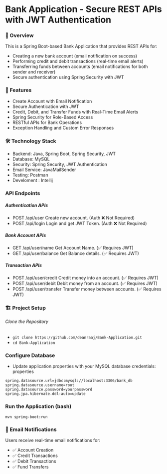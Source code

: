 # Bank Application - Secure REST APIs with JWT Authentication

### 🚀 Overview
This is a Spring Boot-based Bank Application that provides REST APIs for:
* Creating a new bank account (email notification on success)
* Performing credit and debit transactions (real-time email alerts)
* Transferring funds between accounts (email notifications for both sender and receiver)
* Secure authentication using Spring Security with JWT

### 🔑 Features
* Create Account with Email Notification
* Secure Authentication with JWT
* Credit, Debit, and Transfer Funds with Real-Time Email Alerts
* Spring Security for Role-Based Access
* RESTful APIs for Bank Operations
* Exception Handling and Custom Error Responses

### 🛠️ Technology Stack
* Backend: Java, Spring Boot, Spring Security, JWT
* Database: MySQL
* Security: Spring Security, JWT Authentication
* Email Service: JavaMailSender
* Testing: Postman
* Develoment : Intellij

 ### API Endpoints
##### Authentication APIs
* POST	/api/user	Create new account. (Auth ❌ Not Required)
* POST	/api/login	Login and get JWT Token. (Auth 	❌ Not Required)

##### Bank Account APIs
* GET	/api/user/name	 Get Account Name. (✅ Requires JWT)
* GET	/api/user/balance	Get Balance details. 	(✅ Requires JWT)

##### Transaction APIs
* POST	/api/user/credit	Credit money into an account. (✅ Requires JWT)
* POST	/api/user/debit	Debit money from an account.	(✅ Requires JWT)
* POST	/api/user/transfer	Transfer money between accounts.	(✅ Requires JWT)

### 🏗️ Project Setup
###### Clone the Repository
  * `git clone https://github.com/deanraaj/Bank-Application.git`
  * `cd Bank-Application`

### Configure Database
* Update application.properties with your MySQL database credentials:
properties
```
spring.datasource.url=jdbc:mysql://localhost:3306/bank_db
spring.datasource.username=root
spring.datasource.password=yourpassword
spring.jpa.hibernate.ddl-auto=update
```
### Run the Application (bash)
`mvn spring-boot:run`

### 📧 Email Notifications
Users receive real-time email notifications for:
* ✅ Account Creation
* ✅ Credit Transactions
* ✅ Debit Transactions
* ✅ Fund Transfers
